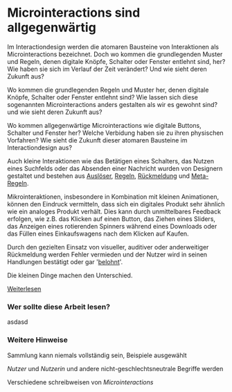 # Microinteractions sind allgegenwärtig

Im Interactiondesign werden die atomaren Bausteine von Interaktionen als Microinteractions bezeichnet. Doch wo kommen die grundlegenden Muster und Regeln, denen digitale Knöpfe, Schalter oder Fenster entlehnt sind, her? Wie haben sie sich im Verlauf der Zeit verändert? Und wie sieht deren Zukunft aus?

Wo kommen die grundlegenden Regeln und Muster her, denen digitale Knöpfe, Schalter oder Fenster entlehnt sind? Wie lassen sich diese sogenannten Microinteractions anders gestalten als wir es gewohnt sind? und wie sieht deren Zukunft aus?

Wo kommen allgegenwärtige Microinteractions wie digitale Buttons, Schalter und Fenster her? Welche Verbidung haben sie zu ihren physischen Vorfahren? Wie sieht die Zukunft dieser atomaren Bausteine im Interactiondesign aus?

Auch kleine Interaktionen wie das Betätigen eines Schalters, das Nutzen eines Suchfelds oder das Absenden einer Nachricht wurden von Designern gestaltet und bestehen aus [Auslöser](/triggers), [Regeln](/rules), [Rückmeldung](/feedback) und [Meta-Regeln](/loops-and-modes).

Mikrointeraktionen, insbesondere in Kombination mit kleinen Animationen, können den Eindruck vermitteln, dass sich ein digitales Produkt sehr ähnlich wie ein analoges Produkt verhält. Dies kann durch unmittelbares Feedback erfolgen, wie z.B. das Klicken auf einen Button, das Ziehen eines Sliders, das Anzeigen eines rotierenden Spinners während eines Downloads oder das Füllen eines Einkaufswagens nach dem Klicken auf Kaufen.

Durch den gezielten Einsatz von visueller, auditiver oder anderweitiger Rückmeldung werden Fehler vermieden und der Nutzer wird in seinen Handlungen bestätigt oder gar '[belohnt](/signature-moments)'.

Die kleinen Dinge machen den Unterschied.

[Weiterlesen](/what-are-microinteractions)

### Wer sollte diese Arbeit lesen?

asdasd

### Weitere Hinweise

Sammlung kann niemals vollständig sein, Beispiele ausgewählt

*Nutzer* und *Nutzerin* und andere nicht-geschlechtsneutrale Begriffe werden

Verschiedene schreibweisen von *Microinteractions*





